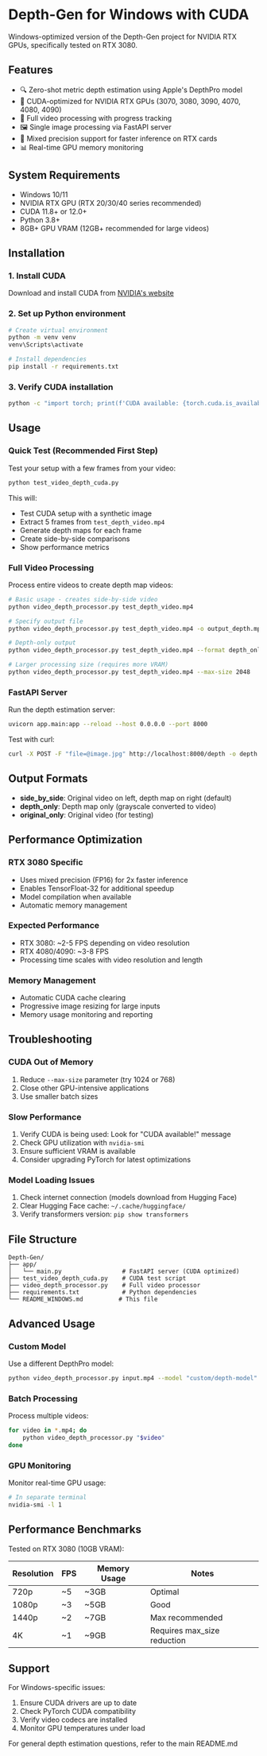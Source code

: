 # Depth-Gen for Windows with CUDA

Windows-optimized version of the Depth-Gen project for NVIDIA RTX GPUs, specifically tested on RTX 3080.

## Features

* 🔍 Zero-shot metric depth estimation using Apple's DepthPro model
* 🚀 CUDA-optimized for NVIDIA RTX GPUs (3070, 3080, 3090, 4070, 4080, 4090)
* 🎥 Full video processing with progress tracking
* 🖼️ Single image processing via FastAPI server
* 🔧 Mixed precision support for faster inference on RTX cards
* 📊 Real-time GPU memory monitoring

## System Requirements

* Windows 10/11
* NVIDIA RTX GPU (RTX 20/30/40 series recommended)
* CUDA 11.8+ or 12.0+
* Python 3.8+
* 8GB+ GPU VRAM (12GB+ recommended for large videos)

## Installation

### 1. Install CUDA
Download and install CUDA from [NVIDIA's website](https://developer.nvidia.com/cuda-downloads)

### 2. Set up Python environment
```bash
# Create virtual environment
python -m venv venv
venv\Scripts\activate

# Install dependencies
pip install -r requirements.txt
```

### 3. Verify CUDA installation
```bash
python -c "import torch; print(f'CUDA available: {torch.cuda.is_available()}')"
```

## Usage

### Quick Test (Recommended First Step)
Test your setup with a few frames from your video:
```bash
python test_video_depth_cuda.py
```

This will:
- Test CUDA setup with a synthetic image
- Extract 5 frames from `test_depth_video.mp4`
- Generate depth maps for each frame
- Create side-by-side comparisons
- Show performance metrics

### Full Video Processing
Process entire videos to create depth map videos:

```bash
# Basic usage - creates side-by-side video
python video_depth_processor.py test_depth_video.mp4

# Specify output file
python video_depth_processor.py test_depth_video.mp4 -o output_depth.mp4

# Depth-only output
python video_depth_processor.py test_depth_video.mp4 --format depth_only

# Larger processing size (requires more VRAM)
python video_depth_processor.py test_depth_video.mp4 --max-size 2048
```

### FastAPI Server
Run the depth estimation server:
```bash
uvicorn app.main:app --reload --host 0.0.0.0 --port 8000
```

Test with curl:
```bash
curl -X POST -F "file=@image.jpg" http://localhost:8000/depth -o depth.png
```

## Output Formats

* **side_by_side**: Original video on left, depth map on right (default)
* **depth_only**: Depth map only (grayscale converted to video)
* **original_only**: Original video (for testing)

## Performance Optimization

### RTX 3080 Specific
- Uses mixed precision (FP16) for 2x faster inference
- Enables TensorFloat-32 for additional speedup
- Model compilation when available
- Automatic memory management

### Expected Performance
- RTX 3080: ~2-5 FPS depending on video resolution
- RTX 4080/4090: ~3-8 FPS
- Processing time scales with video resolution and length

### Memory Management
- Automatic CUDA cache clearing
- Progressive image resizing for large inputs
- Memory usage monitoring and reporting

## Troubleshooting

### CUDA Out of Memory
1. Reduce `--max-size` parameter (try 1024 or 768)
2. Close other GPU-intensive applications
3. Use smaller batch sizes

### Slow Performance
1. Verify CUDA is being used: Look for "CUDA available!" message
2. Check GPU utilization with `nvidia-smi`
3. Ensure sufficient VRAM is available
4. Consider upgrading PyTorch for latest optimizations

### Model Loading Issues  
1. Check internet connection (models download from Hugging Face)
2. Clear Hugging Face cache: `~/.cache/huggingface/`
3. Verify transformers version: `pip show transformers`

## File Structure

```
Depth-Gen/
├── app/
│   └── main.py                 # FastAPI server (CUDA optimized)
├── test_video_depth_cuda.py    # CUDA test script
├── video_depth_processor.py    # Full video processor
├── requirements.txt            # Python dependencies
└── README_WINDOWS.md          # This file
```

## Advanced Usage

### Custom Model
Use a different DepthPro model:
```bash
python video_depth_processor.py input.mp4 --model "custom/depth-model"
```

### Batch Processing
Process multiple videos:
```bash
for video in *.mp4; do
    python video_depth_processor.py "$video"
done
```

### GPU Monitoring
Monitor real-time GPU usage:
```bash
# In separate terminal
nvidia-smi -l 1
```

## Performance Benchmarks

Tested on RTX 3080 (10GB VRAM):

| Resolution | FPS | Memory Usage | Notes |
|------------|-----|--------------|-------|
| 720p       | ~5  | ~3GB         | Optimal |
| 1080p      | ~3  | ~5GB         | Good |
| 1440p      | ~2  | ~7GB         | Max recommended |
| 4K         | ~1  | ~9GB         | Requires max_size reduction |

## Support

For Windows-specific issues:
1. Ensure CUDA drivers are up to date
2. Check PyTorch CUDA compatibility
3. Verify video codecs are installed
4. Monitor GPU temperatures under load

For general depth estimation questions, refer to the main README.md 